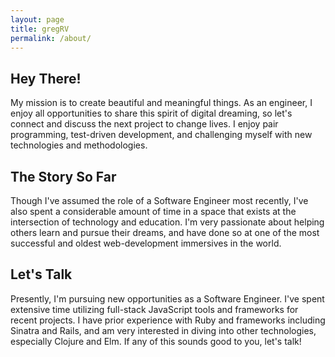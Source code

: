 ```yaml
---
layout: page
title: gregRV
permalink: /about/
---
```


## Hey There!
My mission is to create beautiful and meaningful things. As an engineer, I enjoy all opportunities to share this spirit of digital dreaming, so let's connect and discuss the next project to change lives. I enjoy pair programming, test-driven development, and challenging myself with new technologies and methodologies.

## The Story So Far
Though I've assumed the role of a Software Engineer most recently, I've also spent a considerable amount of time in a space that exists at the intersection of technology and education. I'm very passionate about helping others learn and pursue their dreams, and have done so at one of the most successful and oldest web-development immersives in the world.

## Let's Talk
Presently, I'm pursuing new opportunities as a Software Engineer. I've spent extensive time utilizing full-stack JavaScript tools and frameworks for recent projects. I have prior experience with Ruby and frameworks including Sinatra and Rails, and am very interested in diving into other technologies, especially Clojure and Elm. If any of this sounds good to you, let's talk!
